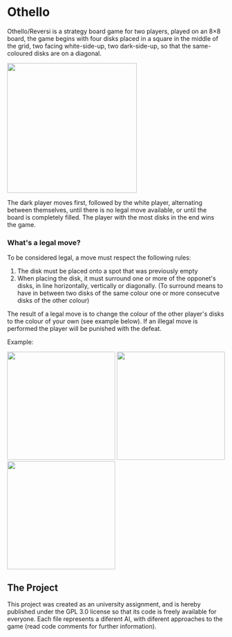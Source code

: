 # Othello
Othello/Reversi is a strategy board game for two players, played on an 8×8 board, the game begins with four disks placed in a square in the middle of the grid, two facing white-side-up, two dark-side-up, so that the same-coloured disks are on a diagonal.

<img src="https://user-images.githubusercontent.com/83798084/158694935-54883de6-0fc6-428c-906b-7bc67dfd4a14.png" width="300">

The dark player moves first, followed by the white player, alternating between themselves, until there is no legal move available, or until the board is completely filled. The player with the most disks in the end wins the game.

### What's a legal move?

To be considered legal, a move must respect the following rules:

1. The disk must be placed onto a spot that was previously empty
2. When placing the disk, it must surround one or more of the opponet's disks, in line horizontally, vertically or diagonally. (To surround means to have in between two disks of the same colour one or more consecutve disks of the other colour)

The result of a legal move is to change the colour of the other player's disks to the colour of your own (see example below). If an illegal move is performed the player will be punished with the defeat.

Example:

<img src="https://user-images.githubusercontent.com/83798084/158694935-54883de6-0fc6-428c-906b-7bc67dfd4a14.png" height="250"> <img src="https://user-images.githubusercontent.com/83798084/158712130-2d27a411-35d4-496e-86b5-2432d05a593a.png" height="250"> <img src="https://user-images.githubusercontent.com/83798084/158712240-ec66a296-4047-4256-98a2-4ee74e49c738.png" height="250">

## The Project

This project was created as an university assignment, and is hereby published under the GPL 3.0 license so that its code is freely available for everyone.
Each file represents a diferent AI, with diferent approaches to the game (read code comments for further information).
